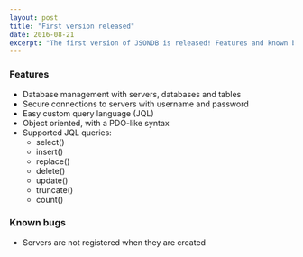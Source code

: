 ```yaml
---
layout: post
title: "First version released"
date: 2016-08-21
excerpt: "The first version of JSONDB is released! Features and known bugs, learn more about this version here..."
---
```


### Features
* Database management with servers, databases and tables
* Secure connections to servers with username and password
* Easy custom query language (JQL)
* Object oriented, with a PDO-like syntax
* Supported JQL queries:
    * select()
    * insert()
    * replace()
    * delete()
    * update()
    * truncate()
    * count()


### Known bugs
* Servers are not registered when they are created
